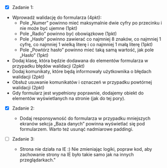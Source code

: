 - [x] Zadanie 1:

* Wprowadź walidację do formularza (4pkt):
  * Pole „Numer” powinno mieć maksymalnie dwie cyfry po
  przecinku i nie może być ujemne (1pkt)
  * Pole „Radio” powinno być obowiązkowe (1pkt)
  * Pole „Hasło” powinno zawierać co najmniej 8 znaków, co
  najmniej 1 cyfrę, co najmniej 1 wielką literę i co najmniej 1
  małą literę (1pkt)
  * Pole „Powtórz hasło” powinno mieć taką samą wartość, jak
  pole „Hasło” (1pkt)
* Dodaj klasę, która będzie dodawana do elementów
  formularza w przypadku błędów walidacji (2pkt)
* Dodaj komunikaty, które będą informowały użytkownika
  o błędach walidacji (2pkt)
* Obsłuż usuwanie komunikatów i oznaczeń w przypadku
  powtórnej walidacji (2pkt)
* Gdy formularz jest wypełniony poprawnie, dodajemy
  obiekt do elementów wyświetlanych na stronie (jak do tej
  pory).

- [x] Zadanie 2:
  * Dodaj responsywność do  formularza w przypadku  mniejszych ekranów sekcja
    „Baza danych” powinna   wyświetlać się pod formularzem.
    Warto też usunąć nadmiarowe
    paddingi.

- [ ] Zadanie 3:

    * Strona nie działa na IE :) Nie zmieniając logiki, popraw
kod, aby zachowanie strony na IE było takie samo jak na
innych przeglądarkach."

